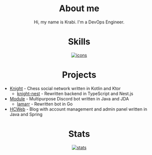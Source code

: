 <h1 align="center">About me</h1>
<p align="center">
Hi, my name is Krabi. I'm a DevOps Engineer.
</p>

<h1 align="center">Skills</h1>
<p align="center">
  <a href="https://github.com/tandpfun/skill-icons">
    <img alt="icons" src="https://skillicons.dev/icons?i=linux,kubernetes,docker,gitlab,terraform,prometheus,postgres,aws&perline=8" />
  </a>
</p>

<h1 align="center">Projects</h1>

- [Knight](https://github.com/krabiworld/knight) - Chess social network written in Kotlin and Ktor
    - [knight-nest](https://github.com/krabiworld/knight-nest) - Rewritten backend in TypeScript and Nest.js
- [Module](https://github.com/krabiworld/module) - Multipurpose Discord bot written in Java and JDA
    - [lamarr](https://github.com/krabiworld/lamarr) - Rewritten bot in Go
- [HCWeb](https://github.com/krabiworld/HCWeb) - Blog with account management and admin panel written in Java and Spring

<h1 align="center">Stats</h1>
<p align="center">
  <a href="https://github.com/anuraghazra/github-readme-stats">
    <img alt="stats" src="https://github-readme-stats.vercel.app/api/top-langs/?username=krabiworld&hide_title=true&card_width=445&hide_border=true&layout=compact&theme=github_dark&langs_count=4&hide=html,css&exclude_repo=reiodart,reiodart-demo,knight-ui,discord-chess" />
  </a>
</p>
